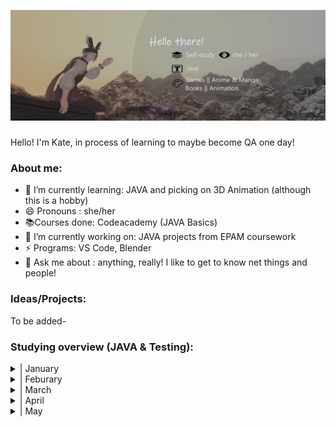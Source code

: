 
![Little about-me!](banner.png)

### 
Hello! I'm Kate, in process of learning to maybe become QA one day!

### About me:
- 🌱 I’m currently learning: JAVA and picking on 3D Animation (although this is a hobby)
- 😄 Pronouns : she/her
- 📚Courses done: Codeacademy (JAVA Basics) 
- 🔭 I’m currently working on: JAVA projects from EPAM coursework
- ⚡ Programs: VS Code, Blender
- 💬 Ask me about : anything, really! I like to get to know net things and people!

### Ideas/Projects:
To be added-

### Studying overview (JAVA & Testing):

<details>
<summary>| January</summary>

(Actually began my studies mid-January)

- ISTQB specifications (started learning the basics)

- I made this account and started learning about GIT and Github as a whole!
</details>
<details>
<summary>| Feburary</summary>

- ISTQB specifications continuation, including:

    - partaking in GoIT 4 day marathon QA testing basics (13.02 - 19.02)

      (basic of bug hunting, writing test cases (using TestRail),writing and completing bug report (using Jira))

- Started EPAM Academy (Computer Science Basics)

- First "Hello World!" in JAVA

</details>
<details>
<summary>| March</summary>

- CodeAcademy

        - Started JAVA Basics course (free parts)

- uTest

        - Completed the uTest Academy courses on testing

        - Started on running uTest Academy testing pratice cycles

        (Introuduction To Testing, Computer Testing)

</details>
<details>
<summary>| April</summary>

 - EPAM

        - Software Development Methologies

        - Introduction to Testing

        - Version Control with Git

        - Automated testing Basisc in Java (began)

- uTest
        - Continuation on uTest pratice cycles

        (Computer Testing, Mobile Testing)

</details>
<details>
<summary>| May</summary>

 - EPAM

        - Automated testing Basisc in Java (continuation)

- uTest

     - Continuation on uTest pratice cycles

     (Charles Proxy, Challenge cycles)
</details>








